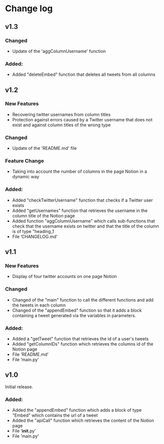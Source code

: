 # Change log

## v1.3

### Changed
- Update of the 'aggColumnUsername' function 

### Added:
- Added "deleteEmbed" function that deletes all tweets from all columns 

## v1.2

### New Features 
- Recovering twitter usernames from column titles
- Protection against errors caused by a Twitter username that does not exist and against column titles of the wrong type

### Changed
- Update of the 'README.md' file 

### Feature Change
- Taking into account the number of columns in the page Notion in a dynamic way

### Added:
- Added "checkTwitterUsername" function that checks if a Twitter user exists 
- Added "getUsernames" function that retrieves the username in the column title of the Notion page 
- Added function "aggColumnUsername" which calls sub-functions that check that the username exists on twitter and that the title of the column is of type "heading_1
- File ’CHANGELOG.md’

## v1.1

### New Features
- Display of four twitter accounts on one page Notion

### Changed 
- Changed of the "main" function to call the different functions and add the tweets in each column
- Changed of the "appendEmbed" function so that it adds a block containing a tweet generated via the variables in parameters.

### Added: 
- Added a "getTweet" function that retrieves the id of a user's tweets   
- Added "getColumnIDs" function which retrieves the columns id of the Notion page
- File ’README.md’
- File ’main.py’

## v1.0 

Initial release.

### Added:
- Added the "appendEmbed" function which adds a block of type "Embed" which contains the url of a tweet
- Added the "apiCall" function which retrieves the content of the Notion page 
- File ’__init__.py’
- File ’main.py’